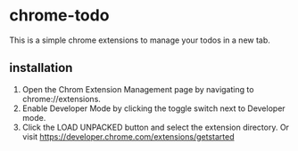 # chrome-todo
This is a simple chrome extensions to manage your todos in a new tab.
## installation
1. Open the Chrom Extension Management page by navigating to chrome://extensions.
2. Enable Developer Mode by clicking the toggle switch next to Developer mode.
3. Click the LOAD UNPACKED button and select the extension directory.
Or visit https://developer.chrome.com/extensions/getstarted
